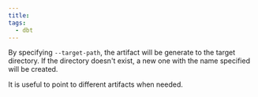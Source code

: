 ```yaml
---
title: 
tags:
  - dbt
---
```

By specifying ```--target-path```, the artifact will be generate to the target directory. If the directory doesn't exist, a new one with the name specified will be created.

It is useful to point to different artifacts when needed. 